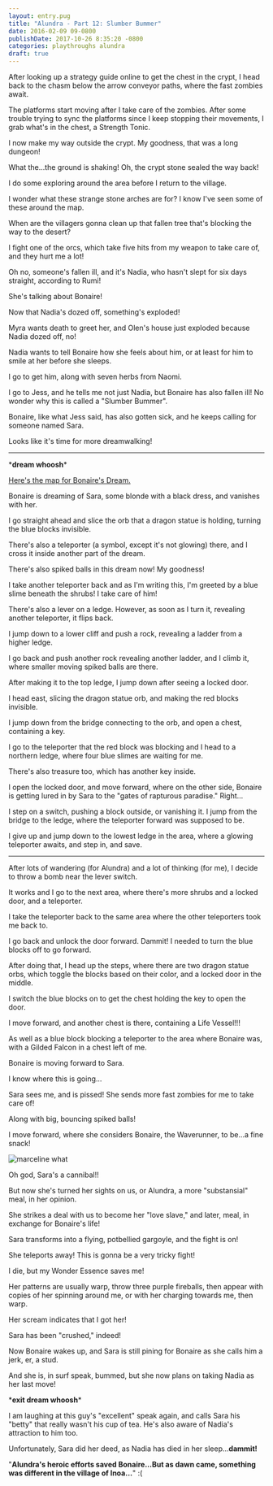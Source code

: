 ```yaml
---
layout: entry.pug
title: "Alundra - Part 12: Slumber Bummer"
date: 2016-02-09 09-0800
publishDate: 2017-10-26 8:35:20 -0800
categories: playthroughs alundra
draft: true
---
```


After looking up a strategy guide online to get the chest in the crypt, I head back to the chasm below the arrow conveyor paths, where the fast zombies await.

The platforms start moving after I take care of the zombies. After some trouble trying to sync the platforms since I keep stopping their movements, I grab what's in the chest, a Strength Tonic.

I now make my way outside the crypt. My goodness, that was a long dungeon!

What the...the ground is shaking! Oh, the crypt stone sealed the way back!

I do some exploring around the area before I return to the village.

I wonder what these strange stone arches are for? I know I've seen some of these around the map.

When are the villagers gonna clean up that fallen tree that's blocking the way to the desert?

I fight one of the orcs, which take five hits from my weapon to take care of, and they hurt me a lot!

Oh no, someone's fallen ill, and it's Nadia, who hasn't slept for six days straight, according to Rumi!

She's talking about Bonaire!

Now that Nadia's dozed off, something's exploded!

Myra wants death to greet her, and Olen's house just exploded because Nadia dozed off, no!

Nadia wants to tell Bonaire how she feels about him, or at least for him to smile at her before she sleeps.

I go to get him, along with seven herbs from Naomi.

I go to Jess, and he tells me not just Nadia, but Bonaire has also fallen ill! No wonder why this is called a "Slumber Bummer".

Bonaire, like what Jess said, has also gotten sick, and he keeps calling for someone named Sara.

Looks like it's time for more dreamwalking!

<a name="2"></a>

---

\***dream whoosh**\*

<a href="http://vgmaps.com/Atlas/PSX/Alundra-Bonaire%27sDream.png">Here's the map for Bonaire's Dream.</a>

Bonaire is dreaming of Sara, some blonde with a black dress, and vanishes with her.

I go straight ahead and slice the orb that a dragon statue is holding, turning the blue blocks invisible.

There's also a teleporter (a symbol, except it's not glowing) there, and I cross it inside another part of the dream.

There's also spiked balls in this dream now! My goodness!

I take another teleporter back and as I'm writing this, I'm greeted by a blue slime beneath the shrubs! I take care of him!

There's also a lever on a ledge. However, as soon as I turn it, revealing another teleporter, it flips back.

I jump down to a lower cliff and push a rock, revealing a ladder from a higher ledge.

I go back and push another rock revealing another ladder, and I climb it, where smaller moving spiked balls are there.

After making it to the top ledge, I jump down after seeing a locked door.

I head east, slicing the dragon statue orb, and making the red blocks invisible.

I jump down from the bridge connecting to the orb, and open a chest, containing a key.

I go to the teleporter that the red block was blocking and I head to a northern ledge, where four blue slimes are waiting for me.

There's also treasure too, which has another key inside.

I open the locked door, and move forward, where on the other side, Bonaire is getting lured in by Sara to the "gates of rapturous paradise." Right...

I step on a switch, pushing a block outside, or vanishing it. I jump from the bridge to the ledge, where the teleporter forward was supposed to be.

I give up and jump down to the lowest ledge in the area, where a glowing teleporter awaits, and step in, and save.

<a name="3"></a>

---

After lots of wandering (for Alundra) and a lot of thinking (for me), I decide to throw a bomb near the lever switch.

It works and I go to the next area, where there's more shrubs and a locked door, and a teleporter.

I take the teleporter back to the same area where the other teleporters took me back to.

I go back and unlock the door forward. Dammit! I needed to turn the blue blocks off to go forward.

After doing that, I head up the steps, where there are two dragon statue orbs, which toggle the blocks based on their color, and a locked door in the middle.

I switch the blue blocks on to get the chest holding the key to open the door.

I move forward, and another chest is there, containing a Life Vessel!!!

As well as a blue block blocking a teleporter to the area where Bonaire was, with a Gilded Falcon in a chest left of me.

Bonaire is moving forward to Sara.

I know where this is going...

Sara sees me, and is pissed! She sends more fast zombies for me to take care of!

Along with big, bouncing spiked balls!

I move forward, where she considers Bonaire, the Waverunner, to be...a fine snack!

<img src="http://data.whicdn.com/images/19380688/large.gif" alt="marceline what"></img>

Oh god, Sara's a cannibal!!

But now she's turned her sights on us, or Alundra, a more "substansial" meal, in her opinion.

She strikes a deal with us to become her "love slave," and later, meal, in exchange for Bonaire's life!

Sara transforms into a flying, potbellied gargoyle, and the fight is on!

She teleports away! This is gonna be a very tricky fight!

I die, but my Wonder Essence saves me!

Her patterns are usually warp, throw three purple fireballs, then appear with copies of her spinning around me, or with her charging towards me, then warp.

Her scream indicates that I got her!

Sara has been "crushed," indeed!

Now Bonaire wakes up, and Sara is still pining for Bonaire as she calls him a jerk, er, a stud.

And she is, in surf speak, bummed, but she now plans on taking Nadia as her last move!

\***exit dream whoosh**\*

I am laughing at this guy's "excellent" speak again, and calls Sara his "betty" that really wasn't his cup of tea. He's also aware of Nadia's attraction to him too.

Unfortunately, Sara did her deed, as Nadia has died in her sleep...**dammit!**

"**Alundra's heroic efforts saved Bonaire...But as dawn came, something was different in the village of Inoa...**" :(
